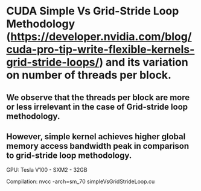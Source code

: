 # CUDA Simple Vs Grid-Stride Loop Methodology (https://developer.nvidia.com/blog/cuda-pro-tip-write-flexible-kernels-grid-stride-loops/) and its variation on number of threads per block.

## We observe that the threads per block are more or less irrelevant in the case of Grid-stride loop methodology. 

## However, simple kernel achieves higher global memory access bandwidth peak in comparison to grid-stride loop methodology. 

GPU: Tesla V100 - SXM2 - 32GB

Compilation: nvcc -arch=sm_70 simpleVsGridStrideLoop.cu